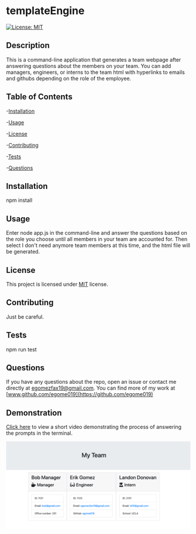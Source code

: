 # templateEngine

  [![License: MIT](https://img.shields.io/badge/License-MIT-orange.svg)](https://opensource.org/licenses/MIT)

  ## Description

  This is a command-line application that generates a team webpage after answering questions about the members on your team. You can add managers, engineers, or interns to the team html with hyperlinks to emails and githubs depending on the role of the employee.

  ## Table of Contents

  -[Installation](#installation)

  -[Usage](#Usage)

  -[License](#license)

  -[Contributing](#contributing)

  -[Tests](#tests)

  -[Questions](#questions)

  ## Installation

  npm install

  ## Usage

  Enter node app.js in the command-line and answer the questions based on the role you choose until all members in your team are accounted for. Then select I don't need anymore team members at this time, and the html file will be generated.

  ## License

  This project is licensed under [MIT](https://opensource.org/licenses/MIT) license.

  ## Contributing

  Just be careful.

  ## Tests

  npm run test

  ## Questions

  If you have any questions about the repo, open an issue or contact me directly at egomezfax19@gmail.com. You can find more of my work at [www.github.com/egome019](https://github.com/egome019)
  
  ## Demonstration
  [Click here](https://drive.google.com/file/d/12GXgN9qMARc4g3CGjBrcQz0oxzUI9_r9/view) to view a short video demonstrating the process of answering the prompts in the terminal.
  
  ![](assets/teamWebpage.png)

  
